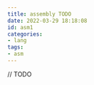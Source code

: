 ```yaml
---
title: assembly TODO
date: 2022-03-29 18:18:08
id: asm1
categories:
- lang
tags:
- asm
---
```






// TODO
